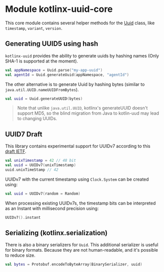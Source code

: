 # Module kotlinx-uuid-core

This core module contains several helper methods for the [Uuid](kotlin.uuid.Uuid) class, like `timestamp`, `variant`,
`version`.

## Generating UUID5 using hash

`kotlinx-uuid` provides the ability to generate uuids by hashing names (Only SHA-1 is supported at the moment).

```kotlin
val appNamespace = Uuid.parse("my-app-uuid")
val agentId = Uuid.generateUuid(appNamespace, "agentId")
```

The other alternative is to generate Uuid by hashing bytes (similar to `java.util.UUID.nameUUIDFromBytes`).

```kotlin
val uuid = Uuid.generateUUID(bytes)
```

> Note that unlike `java.util.UUID`, kotlinx's generateUUID
> doesn't support MD5, so the blind migration
> from Java to kotlin-uud may lead to changing UUIDs.

## UUID7 Draft

This library contains experimental support for UUIDv7 according to
this [draft IETF](https://datatracker.ietf.org/doc/html/draft-ietf-uuidrev-rfc4122bis).

```kotlin
val unixTimestamp = 42 // 48 bit
val uuid = UUIDv7(unixTimestamp)
uuid.unixTimeStamp // 42
```

UUIDv7 with the current timestamp using `Clock.System` can be created using:

```kotlin
val uuid = UUIDv7(random = Random)
```

When processing existing UUIDv7s, the timestamp bits can be interpreted as an Instant with millisecond precision using:

```kotlin
UUIDv7().instant
```

## Serializing (kotlinx.serialization)

There is also a binary serializers for `Uuid`.
This additional serializer is useful for binary formats. Because they are not human-readable, and it's possible to
reduce
size.

```kotlin
val bytes = Protobuf.encodeToByteArray(BinarySerializer, uuid)
```
